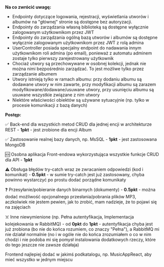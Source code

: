 __Na co zwrócić uwagę:__
- Endpointy dotyczące logowania, rejestracji, wyświetlania utworów i albumów na "głównej" stronie są dostępne bez autoryzacji.
- Endpointy do zarządzania własną biblioteką są dostępne wyłącznie zalogowanym użytkownikom przez JWT
- Endpointy do zarządzania ogólną bazą utworów i albumów są dostępne wyłącznie zalogowanym użytkownikom przez JWT z rolą admina
- UserController posiada specjalny endpoint do nadawania innym użytkownikom roli admina (po email), ponieważ z automatu adminem zostaje tylko pierwszy zarejestrowany użytkownik
- Chociaż utwory są przechowywane w osobnej kolekcji, jednak nie można nimi bezpośrednio zarządzać. To jest możliwe tylko przez zarządzanie albumem
- Utwory istnieją tylko w ramach albumu: przy dodaniu albumu są dodawane utwory w nim zawarte, przy modyfikacji albumu są zarazem modyfikowane/dodawane/usuwane utwory, przy usunięciu albumu są usuwane wszystkie związane z nim utwory
- Niektóre właściwości obiektów są używane sytuacyjnie (np. tylko w procesie komunikacji z bazą danych)

__Postęp:__

✅ Back-end dla wszystkich metod CRUD dla jednej encji w architekturze REST - __1pkt__ - jest zrobione dla encji Album

✅ Zastosowanie realnej bazy danych, np. MsSQL - __1pkt__ - jest zastosowana MongoDB

🆘 Osobna aplikacja Front-endowa wykorzystująca wszystkie funkcje CRUD dla API - __1pkt__

⚠️ Obsługa błędów try-catch wraz ze zwracaniem odpowiedzi (kod i komunikat) - __0.5pkt__ - w sumie try-catch jest już zastosowany, chyba powinno wystarczyć po prostu dodać porządne komunikaty

❓ Przesyłanie/pobieranie danych binarnych (dokumenty) - __0.5pkt__ - można dodać możliwość opcjonalnego przesłania/pobrania plików MP3, aczkolwiek nie jestem pewien, jak to zrobić, mam nadzieje, że to pojawi się na zajęciach

☠️ Inne niewymienione (np. Pełna autentyfikacja, Implementacja kolejekowania w RabbitMQ) - od __0pkt__ do __1pkt__ - autentyfikacja chyba jest już zrobiona (bo nie do końca rozumiem, co znaczy "Pełna"), a RabbitMQ mi nie działał normalnie (no i w ogóle nie do końca zrozumiałem o co w nim chodzi i nie podoba mi się pomysł instalowania dodatkowych rzeczy, które do tego jeszcze nie zawsze działaja)

Frontend najlepiej dodać w jakimś podkatalogu, np. MusicAppReact, aby mieć wszystko w jednym miejscu
